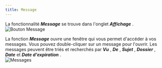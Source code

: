 ```yaml
---
title: Message
---
```

La fonctionnalité ***Message*** se trouve dans l'onglet ***Affichage*** .  
![Bouton Message](/img/fr/rdm/mac/RDMMac0012.png) 

La fonction ***Message*** ouvre une fenêtre qui vous permet d'accéder à vos messages. Vous pouvez double-cliquer sur un message pour l'ouvrir. Les messages peuvent être triés et recherchés par ***Vu*** , ***De*** , ***Sujet*** , ***Dossier*** , ***Date*** et ***Date d'expiration*** .  
![Messages](/img/fr/rdm/mac/RDMMac0013.png) 

